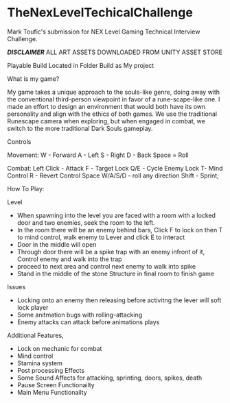 # TheNexLevelTechicalChallenge
Mark Toufic's submission for NEX Level Gaming Technical Interview Challenge.

***DISCLAIMER***
ALL ART ASSETS DOWNLOADED FROM UNITY ASSET STORE

Playable Build Located in Folder Build as My project


What is my game?

My game takes a unique approach to the souls-like genre, doing away with the conventional third-person viewpoint in favor of a rune-scape-like one. 
I made an effort to design an environment that would both have its own personality and align with the ethics of both games. 
We use the traditional Runescape camera when exploring, but when engaged in combat, we switch to the more traditional Dark Souls gameplay. 


Controls

Movement:
W - Forward
A - Left
S - Right
D - Back
Space = Roll

Combat:
Left Click - Attack
F - Target Lock
Q/E - Cycle Enemy Lock
T- Mind Control
R - Revert Control
Space W/A/S/D - roll any direction
Shift - Sprint;

How To Play:

Level
- When spawning into the level you are faced with a room with a locked door and two enemies, seek the room to the left.
- In the room there will be an enemy behind bars, Click F to lock on then T to mind control, walk enemy to Lever and click E to interact
- Door in the middle will open
- Through door there will be a spike trap with an enemy infront of it, Control enemy and walk into the trap
- proceed to next area and control next enemy to walk into spike
- Stand in the middle of the stone Structure in final room to finish game

Issues
- Locking onto an enemy then releasing before activitng the lever will soft lock player
- Some anitmation bugs with rolling-attacking
- Enemy attacks can attack before animations plays


Additional Features,
- Lock on mechanic for combat
- Mind control
- Stamina system
- Post processing Effects
- Some Sound Affects for attacking, sprinting, doors, spikes, death
- Pause Screen Functionailty
- Main Menu Functionailty
